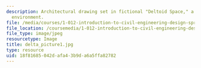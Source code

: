 ```yaml
---
description: Architectural drawing set in fictional "Deltoid Space," a two-dimensional
  environment.
file: /media/courses/1-012-introduction-to-civil-engineering-design-spring-2002/18f81685042dafa43b9da6a5ffa82782_delta_picture1.jpg
file_location: /coursemedia/1-012-introduction-to-civil-engineering-design-spring-2002/18f81685042dafa43b9da6a5ffa82782_delta_picture1.jpg
file_type: image/jpeg
resourcetype: Image
title: delta_picture1.jpg
type: resource
uid: 18f81685-042d-afa4-3b9d-a6a5ffa82782
---
```

